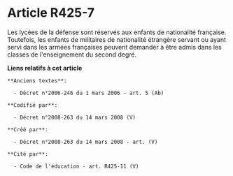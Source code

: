# Article R425-7

Les lycées de la défense sont réservés aux enfants de nationalité française. Toutefois, les enfants de militaires de
nationalité étrangère servant ou ayant servi dans les armées françaises peuvent demander à être admis dans les classes de
l'enseignement du second degré.

**Liens relatifs à cet article**

	**Anciens textes**:

	  - Décret n°2006-246 du 1 mars 2006 - art. 5 (Ab)

	**Codifié par**:

	  - Décret n°2008-263 du 14 mars 2008 (V)

	**Créé par**:

	  - Décret n°2008-263 du 14 mars 2008 - art. (V)

	**Cité par**:

	  - Code de l'éducation - art. R425-11 (V)
